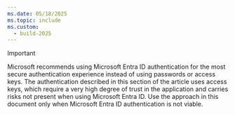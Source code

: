 ```yaml
---
ms.date: 05/18/2025
ms.topic: include
ms.custom:
  - build-2025
---
```


> [!IMPORTANT]
> Microsoft recommends using Microsoft Entra ID authentication for the most secure authentication experience instead of using passwords or access keys. The authentication described in this section of the article uses access keys, which require a very high degree of trust in the application and carries risks not present when using Microsoft Entra ID. Use the approach in this document only when Microsoft Entra ID authentication is not viable.
